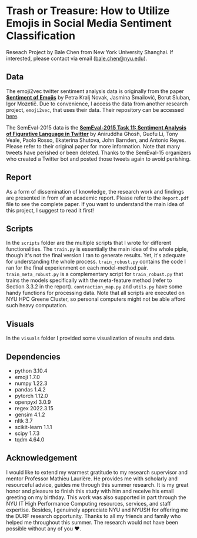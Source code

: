 # Trash or Treasure: How to Utilize Emojis in Social Media Sentiment Classification

Reseach Project by Bale Chen from New York University Shanghai. If interested, please contact via email (bale.chen@nyu.edu).

## Data

The emoji2vec twitter sentiment analysis data is originally from the paper [**Sentiment of Emojis**](https://doi.org/10.1371/journal.pone.0144296) by Petra Kralj Novak, Jasmina Smailović, Borut Sluban, Igor Mozetič. Due to convenience, I access the data from another research project, `emoji2vec`,  that uses their data. Their repository can be accessed [here](https://github.com/uclnlp/emoji2vec).

The SemEval-2015 data is the [**SemEval-2015 Task 11: Sentiment Analysis of Figurative Language in Twitter**](https://aclanthology.org/S15-2080/) by Aniruddha Ghosh, Guofu Li, Tony Veale, Paolo Rosso, Ekaterina Shutova, John Barnden, and Antonio Reyes. Please refer to their original paper for more information. Note that many tweets have perished or been deleted. Thanks to the SemEval-15 organizers who created a Twitter bot and posted those tweets again to avoid perishing.

## Report

As a form of dissemination of knowledge, the research work and findings are presented in from of an academic report. Please refer to the `Report.pdf` file to see the complete paper. If you want to understand the main idea of this project, I suggest to read it first!

## Scripts

In the `scripts` folder are the multiple scripts that I wrote for different functionalities. The `train.py` is essentially the main idea of the whole piple, though it's not the final version I ran to generate results. Yet, it's adequate for understanding the whole process. `train_robust.py` contains the code I ran for the final experienment on each model-method pair. `train_meta_robust.py` is a complementary script for `train_robust.py` that trains the models specifically with the meta-feature method (refer to Section 3.3.2 in the report). `contraction_map.py` and `utils.py` have some handy functions for processing data. Note that all scripts are executed on NYU HPC Greene Cluster, so personal computers might not be able afford such heavy computation.

## Visuals

In the `visuals` folder I provided some visualization of results and data. 

## Dependencies

- python 3.10.4
- emoji 1.7.0
- numpy 1.22.3
- pandas 1.4.2
- pytorch 1.12.0
- openpyxl 3.0.9
- regex 2022.3.15
- gensim 4.1.2
- nltk 3.7
- scikit-learn 1.1.1
- scipy 1.7.3
- tqdm 4.64.0

## Acknowledgement

I  would like to extend my warmest gratitude to my research supervisor and mentor Professor Mathieu Laurière. He provides me with scholarly and resourceful advice, guides me through this summer research. It is my great honor and pleasure to finish this study with him and receive his email greeting on my birthday. This work was also supported in part through the NYU IT High Performance Computing resources, services, and staff expertise. Besides, I genuinely appreciate NYU and NYUSH for offering me the DURF research opportunity. Thanks to all my friends and family who helped me throughout this summer. The research would not have been possible without any of you ❤️.
